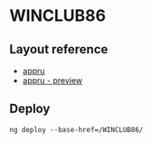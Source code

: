 # WINCLUB86

## Layout reference

- [appru](https://colorlib.com/wp/template/appru/)
- [appru - preview](https://preview.colorlib.com/#appru)

## Deploy

```
ng deploy --base-href=/WINCLUB86/
```